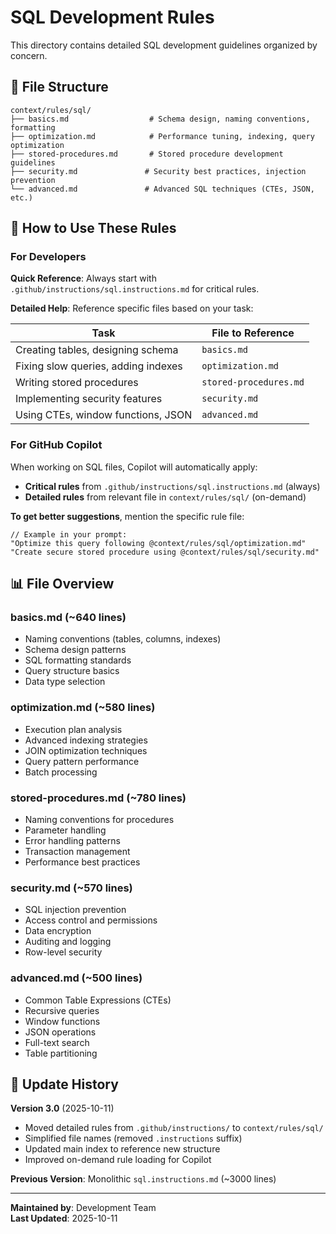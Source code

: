 # SQL Development Rules

This directory contains detailed SQL development guidelines organized by concern.

## 📁 File Structure

```
context/rules/sql/
├── basics.md                  # Schema design, naming conventions, formatting
├── optimization.md            # Performance tuning, indexing, query optimization
├── stored-procedures.md       # Stored procedure development guidelines
├── security.md               # Security best practices, injection prevention
└── advanced.md               # Advanced SQL techniques (CTEs, JSON, etc.)
```

## 🎯 How to Use These Rules

### For Developers

**Quick Reference**: Always start with `.github/instructions/sql.instructions.md` for critical rules.

**Detailed Help**: Reference specific files based on your task:

| Task | File to Reference |
|------|-------------------|
| Creating tables, designing schema | `basics.md` |
| Fixing slow queries, adding indexes | `optimization.md` |
| Writing stored procedures | `stored-procedures.md` |
| Implementing security features | `security.md` |
| Using CTEs, window functions, JSON | `advanced.md` |

### For GitHub Copilot

When working on SQL files, Copilot will automatically apply:
- **Critical rules** from `.github/instructions/sql.instructions.md` (always)
- **Detailed rules** from relevant file in `context/rules/sql/` (on-demand)

**To get better suggestions**, mention the specific rule file:
```
// Example in your prompt:
"Optimize this query following @context/rules/sql/optimization.md"
"Create secure stored procedure using @context/rules/sql/security.md"
```

## 📊 File Overview

### basics.md (~640 lines)
- Naming conventions (tables, columns, indexes)
- Schema design patterns
- SQL formatting standards
- Query structure basics
- Data type selection

### optimization.md (~580 lines)
- Execution plan analysis
- Advanced indexing strategies
- JOIN optimization techniques
- Query pattern performance
- Batch processing

### stored-procedures.md (~780 lines)
- Naming conventions for procedures
- Parameter handling
- Error handling patterns
- Transaction management
- Performance best practices

### security.md (~570 lines)
- SQL injection prevention
- Access control and permissions
- Data encryption
- Auditing and logging
- Row-level security

### advanced.md (~500 lines)
- Common Table Expressions (CTEs)
- Recursive queries
- Window functions
- JSON operations
- Full-text search
- Table partitioning

## 🔄 Update History

**Version 3.0** (2025-10-11)
- Moved detailed rules from `.github/instructions/` to `context/rules/sql/`
- Simplified file names (removed `.instructions` suffix)
- Updated main index to reference new structure
- Improved on-demand rule loading for Copilot

**Previous Version**: Monolithic `sql.instructions.md` (~3000 lines)

---

**Maintained by**: Development Team  
**Last Updated**: 2025-10-11
